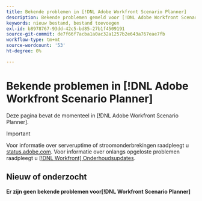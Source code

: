 ```yaml
---
title: Bekende problemen in [!DNL Adobe Workfront Scenario Planner]
description: Bekende problemen gemeld voor [!DNL Adobe Workfront Scenario Planner]
keywords: nieuw bestand, bestand toevoegen
exl-id: b8978767-93dd-42c5-bd85-27b1f4509191
source-git-commit: de7f66f7acba1a0ac32a1257b2e643a767eae7fb
workflow-type: tm+mt
source-wordcount: '53'
ht-degree: 0%

---
```


# Bekende problemen in [!DNL Adobe Workfront Scenario Planner]

Deze pagina bevat de momenteel in [!DNL Adobe Workfront Scenario Planner].

>[!IMPORTANT]
>
>Voor informatie over serveruptime of stroomonderbrekingen raadpleegt u [status.adobe.com](https://status.adobe.com). Voor informatie over onlangs opgeloste problemen raadpleegt u [[!DNL Workfront] Onderhoudsupdates](../maintenance/current-updates.md).

## Nieuw of onderzocht

**Er zijn geen bekende problemen voor[!DNL Workfront Scenario Planner]**

<!--


-->
